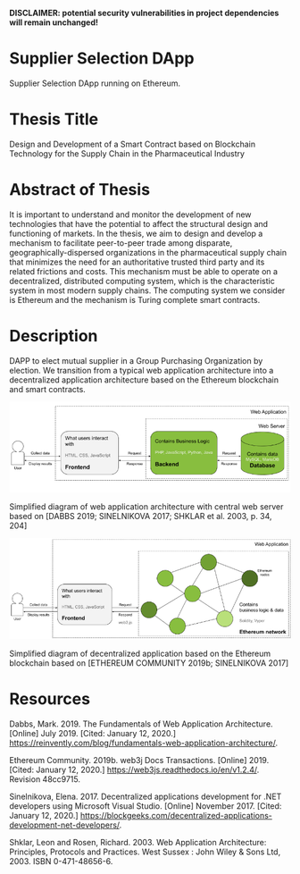 **DISCLAIMER: potential security vulnerabilities in project dependencies will remain unchanged!** 

# Supplier Selection DApp
Supplier Selection DApp running on Ethereum. 

# Thesis Title
Design and Development of a Smart Contract 
based on Blockchain Technology for the Supply Chain
in the Pharmaceutical Industry

# Abstract of Thesis
It is important to understand and monitor the development of new technologies that have the potential to affect the structural design and functioning of markets. In the thesis, we aim to design and develop a mechanism to facilitate peer-to-peer trade among disparate, geographically-dispersed organizations in the pharmaceutical supply chain that minimizes the need for an authoritative trusted third party and its related frictions and costs. This mechanism must be able to operate on a decentralized, distributed computing system, which is the characteristic system in most modern supply chains. The computing system we consider is Ethereum and the mechanism is Turing complete smart contracts. 

# Description
DAPP to elect mutual supplier in a Group Purchasing Organization by election. We transition from a typical web application architecture into a decentralized application architecture based on the Ethereum blockchain and smart contracts. 

<img src="figures/figure1.png" width="800" alt="Simplified diagram of web application architecture with central web server" class="center">

Simplified diagram of web application architecture with central web server based on \[DABBS 2019; SINELNIKOVA 2017; SHKLAR et al. 2003, p. 34, 204\]

<img src="figures/figure2.png" width="800" alt="Simplified diagram of decentralized application based on the Ethereum blockchain" class="center">

Simplified diagram of decentralized application based on the Ethereum blockchain based on \[ETHEREUM COMMUNITY 2019b; SINELNIKOVA 2017\]

# Resources
Dabbs, Mark. 2019. The Fundamentals of Web Application Architecture. \[Online\] July 2019. \[Cited: January 12, 2020.\] https://reinvently.com/blog/fundamentals-web-application-architecture/.

Ethereum Community. 2019b. web3j Docs Transactions. \[Online\] 2019. \[Cited: January 12, 2020.\] https://web3js.readthedocs.io/en/v1.2.4/. Revision 48cc9715.

Sinelnikova, Elena. 2017. Decentralized applications development for .NET developers using Microsoft Visual Studio. \[Online\] November 2017. \[Cited: January 12, 2020.\] https://blockgeeks.com/decentralized-applications-development-net-developers/.

Shklar, Leon and Rosen, Richard. 2003. Web Application Architecture: Principles, Protocols and Practices. West Sussex : John Wiley & Sons Ltd, 2003. ISBN 0-471-48656-6.

<!---
alternative way to display an image:
![web application architecture with central web server](figures/figure1.png)
-->
